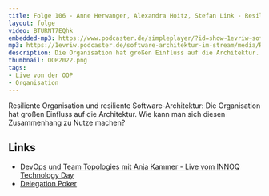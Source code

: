 ```yaml
---
title: Folge 106 - Anne Herwanger, Alexandra Hoitz, Stefan Link - Resiliente Organisation und Software Architektur
layout: folge
video: BTURNT7EQhk
embedded-mp3: https://www.podcaster.de/simpleplayer/?id=show~1evriw~software-architektur-im-stream~pod-0e775e30d8bdd18eca5f8ac9ab&v=1643736061
mp3: https://1evriw.podcaster.de/software-architektur-im-stream/media/Resiliente_Organisation_und_resiliente_Software-Architektur.mp3
description: Die Organisation hat großen Einfluss auf die Architektur. Wie kann man sich diesen Zusammenhang zu Nutze machen?
thumbnail: OOP2022.png
tags:
- Live von der OOP
- Organisation
---
```


Resiliente Organisation und resiliente Software-Architektur: Die
Organisation hat großen Einfluss auf die Architektur. Wie kann man
sich diesen Zusammenhang zu Nutze machen?


## Links

* [DevOps und Team Topologies mit Anja Kammer - Live vom INNOQ Technology Day](https://software-architektur.tv/2020/12/07/folge031.html)
* [Delegation Poker](https://management30.com/practice/delegation-poker/)
